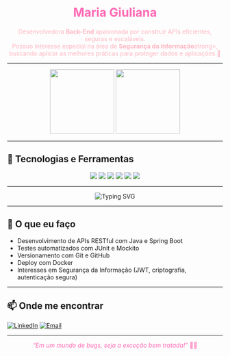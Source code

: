 <h1 align="center" style="color:#ff69b4;">Maria Giuliana</h1>

<p align="center" style="color:#ffb6c1;">
  Desenvolvedora <strong>Back-End</strong> apaixonada por construir APIs eficientes, seguras e escaláveis. <br>
 Possuo interesse especial na área de <strong>Segurança da Informação</strong>strong>, buscando aplicar as melhores práticas para proteger dados e aplicações.🔐
</p>

---

<div align="center">
  <img src="https://github-readme-stats.vercel.app/api?username=Giuliana-05&show_icons=true&title_color=ffb6c1&text_color=ffb6c1&icon_color=ff69b4&bg_color=ffffff&hide_border=true" height="150"/>
  <img src="https://github-readme-stats.vercel.app/api/top-langs/?username=Giuliana-05&layout=compact&title_color=ffb6c1&text_color=ffb6c1&bg_color=ffffff&hide_border=true" height="150"/>
</div>

---

## 🚀 Tecnologias e Ferramentas

<div align="center">
  <img src="https://img.shields.io/badge/Java-%23ED8B00.svg?style=for-the-badge&logo=java&logoColor=white"/>
  <img src="https://img.shields.io/badge/SpringBoot-6DB33F?style=for-the-badge&logo=spring-boot&logoColor=white"/>
  <img src="https://img.shields.io/badge/PostgreSQL-316192?style=for-the-badge&logo=postgresql&logoColor=white"/>
  <img src="https://img.shields.io/badge/MongoDB-4EA94B?style=for-the-badge&logo=mongodb&logoColor=white"/>
  <img src="https://img.shields.io/badge/Docker-2496ED?style=for-the-badge&logo=docker&logoColor=white"/>
  <img src="https://img.shields.io/badge/Git-F05032?style=for-the-badge&logo=git&logoColor=white"/>
</div>

---



<!-- Animação com efeito de digitação no rosa bebê -->
<p align="center">
  <img src="https://readme-typing-svg.herokuapp.com?font=Fira+Code&size=22&duration=4000&pause=1000&color=ffb6c1&center=true&vCenter=true&width=435&lines=Olá,+eu+sou+Maria+Giuliana!;Back-End+Developer+%F0%9F%92%BB;Java,+Segurança+%F0%9F%94%91;Sempre+aprendendo+e+evoluindo+%E2%9A%97%EF%B8%8F" alt="Typing SVG" />
</p>

---

## 🧠 O que eu faço

- Desenvolvimento de APIs RESTful com Java e Spring Boot
- Testes automatizados com JUnit e Mockito
- Versionamento com Git e GitHub
- Deploy com Docker
- Interesses em Segurança da Informação (JWT, criptografia, autenticação segura)

---

## 📫 Onde me encontrar

[![LinkedIn](https://img.shields.io/badge/LinkedIn-0077B5?style=for-the-badge&logo=linkedin&logoColor=white)](https://www.linkedin.com/in/seulink)
[![Email](https://img.shields.io/badge/Email-D14836?style=for-the-badge&logo=gmail&logoColor=white)](mailto:seuemail@gmail.com)

---

<p align="center" style="color:#ff69b4;"><em>“Em um mundo de bugs, seja a exceção bem tratada!”</em> 🐞🚫</p>
